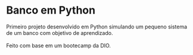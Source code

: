 # Banco em Python<br>
Primeiro projeto desenvolvido em Python simulando um pequeno sistema de um banco com objetivo de aprendizado.<br>
<br>
Feito com base em um bootecamp da DIO.
